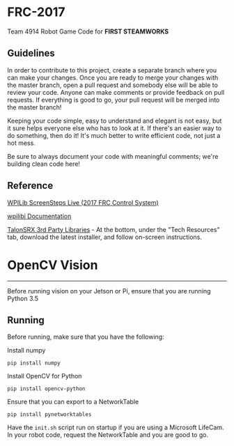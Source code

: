 # FRC-2017

Team 4914 Robot Game Code for **FIRST STEAMWORKS**

**Guidelines**
---------------
In order to contribute to this project, create a separate branch where you can make your changes.  Once you are ready to merge your changes with the master branch, open a pull request and somebody else will be able to review your code.  Anyone can make comments or provide feedback on pull requests. If everything is good to go, your pull request will be merged into the master branch!

Keeping your code simple, easy to understand and elegant is not easy, but it sure helps everyone else who has to look at it. If there's an easier way to do something, then do it!  It's much better to write efficient code, not just a hot mess.

Be sure to always document your code with meaningful comments; we're building clean code here!

**Reference**
---------------
[WPILib ScreenSteps Live (2017 FRC Control System)](http://wpilib.screenstepslive.com/s/4485)

[wpilibj Documentation](http://first.wpi.edu/FRC/roborio/release/docs/java/)

[TalonSRX 3rd Party Libraries](http://www.ctr-electronics.com/hro.html#product_tabs_technical_resources) - At the bottom, under the "Tech Resources" tab, download the latest installer, and follow on-screen instructions.

# OpenCV Vision
---------------
Before running vision on your Jetson or Pi, ensure that you are running Python 3.5 

## Running

Before running, make sure that you have the following:

Install numpy

`pip install numpy`

Install OpenCV for Python

`pip install opencv-python`

Ensure that you can export to a NetworkTable

`pip install pynetworktables`

Have the `init.sh` script run on startup if you are using a Microsoft LifeCam. In your robot code, request the NetworkTable and you are good to go.

